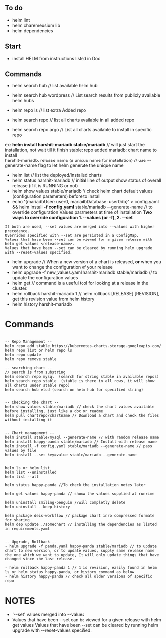 ## To do
- helm lint
- helm charemeusium lib
- helm dependencies

## Start
- install HELM from instructions listed in Doc

## Commands
- helm search hub  // list available helm hub
- helm search hub wordpress // List search results from publicly available helm hubs
- helm repo ls // list extra Added repo 
- helm search repo // list all charts available in all added repo

- helm search repo argo // List all charts available to install in specific repo

ex:  **helm install harshit-mariadb stable/mariadb** // will just start the installation, not wait till it finish
stable: repo added
mariadb: chart name to install  
harshit-mariadb: release name (a unique name for installation)
// use --generate-name flag to let helm generate the unique name 

- helm list // list the deployed/installed charts 
- helm status harshit-mariadb // initial line of output show status of overall release (if it is RUNNING or not)
- helm show values stable/mariadb // check helm chart default values (configuration parameters) before to install 
- echo '{mariadbUser: user0, mariadbDatabase: user0db}' > config.yaml && helm install **-f config.yaml** stable/mariadb --generate-name // to override configuration Values parameters at time of installation 
**Two ways to override configuration 1. --values (or -f), 2. --set**
```
If both are used, --set values are merged into --values with higher precedence. 
Overrides specified with --set are persisted in a ConfigMap. 
Values that have been --set can be viewed for a given release with helm get values <release-name>. 
Values that have been --set can be cleared by running helm upgrade with --reset-values specified.
```
- helm upgrade // When a new version of a chart is released, **or** when you want to change the configuration of your release
- helm upgrade -f new_values.yaml harshit-mariadb stable/mariadb // to update the configuration values
- helm get // command is a useful tool for looking at a release in the cluster.
- helm rollback harshit-mariadb 1 // helm rollback [RELEASE] [REVISION], get this revision value from helm history
- helm history harshit-mariadb

# Commands
```
 
-- Repo Management -- 
helm repo add stable https://kubernetes-charts.storage.googleapis.com/
helm repo list or helm repo ls
helm repo update
helm repo remove stable

-- searching chart --
// search is from substring
helm search repo mysql  (search for string stable in available repos)
helm search repo stable  (stable is there in all rows, it will show all charts under stable repo)
helm search hub etcd (search on helm hub for specified string)


-- Checking the chart --
helm show values stable/mariadb // check the chart values available before installing, just like a doc or readme
helm pull chartrepo/chartname // Download a chart and check the files without installing it


-- Chart management --
helm install stable/mysql --generate-name // with random release name
helm install happy-panda stable/mariadb // Install with release name
helm install -f config.yaml stable/mariadb --generate-name // pass values by file
helm install --set key=value stable/mariadb --generate-name


helm ls or helm list
helm list --uninstalled
helm list --all

helm status happy-panda //To check the installation notes later

helm get values happy-panda // shoow the values supplied at runrime

helm uninstall smiling-penguin //will completly delete
helm uninstall --keep-history

helm package deis-workflow // package chart inro compressed formate for sharing
helm dep update ./somechart // installing the dependencies as listed in requirements.yaml


-- Upgrade, Rollback --
- helm upgrade -f panda.yaml happy-panda stable/mariadb // to update chart to new version, or to update values, supply same release name the one which we want to update, It will only update things that have changed since the last release.

- helm rollback happy-panda 1 // 1 is revision, easily found in helm ls or helm status happy-panda, or history command as below
- helm history happy-panda // check all older versions of specific repo
```

# NOTES
  - '--set' values merged into --values
  - Values that have been --set can be viewed for a given release with helm get values <release-name>
   Values that have been --set can be cleared by running helm upgrade with --reset-values specified.

